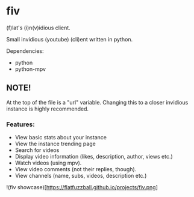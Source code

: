 # fiv
(f)lat's (i)n(v)idious client.

Small invidious (youtube) (cli)ent written in python.

Dependencies:
* python
* python-mpv

## NOTE!
At the top of the file is a "url" variable. Changing this to a closer invidious instance is highly recommended.

### Features:

*   View basic stats about your instance
*   View the instance trending page
*   Search for videos
*   Display video information (likes, description, author, views etc.)
*   Watch videos (using mpv).
*   View video comments (not their replies, though).
*   View channels (name, subs, videos, description etc.)

!(fiv showcase)[https://flatfuzzball.github.io/projects/fiv.png]
